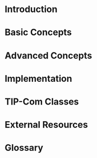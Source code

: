 # Introduction

# Basic Concepts

# Advanced Concepts

# Implementation

# TIP-Com Classes

# External Resources

# Glossary





